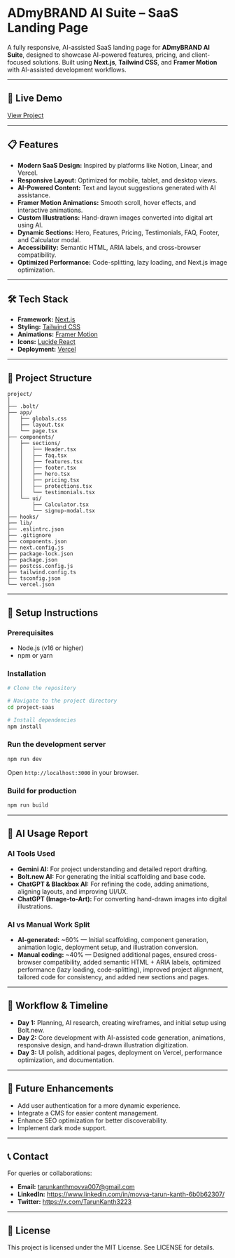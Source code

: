 # ADmyBRAND AI Suite – SaaS Landing Page

A fully responsive, AI-assisted SaaS landing page for **ADmyBRAND AI Suite**, designed to showcase AI-powered features, pricing, and client-focused solutions. Built using **Next.js**, **Tailwind CSS**, and **Framer Motion** with AI-assisted development workflows.

---

## 🚀 Live Demo
[View Project](https://admybrand-taskb.vercel.app/)

---

## 📋 Features
- **Modern SaaS Design:** Inspired by platforms like Notion, Linear, and Vercel.
- **Responsive Layout:** Optimized for mobile, tablet, and desktop views.
- **AI-Powered Content:** Text and layout suggestions generated with AI assistance.
- **Framer Motion Animations:** Smooth scroll, hover effects, and interactive animations.
- **Custom Illustrations:** Hand-drawn images converted into digital art using AI.
- **Dynamic Sections:** Hero, Features, Pricing, Testimonials, FAQ, Footer, and Calculator modal.
- **Accessibility:** Semantic HTML, ARIA labels, and cross-browser compatibility.
- **Optimized Performance:** Code-splitting, lazy loading, and Next.js image optimization.

---

## 🛠️ Tech Stack
- **Framework:** [Next.js](https://nextjs.org/)
- **Styling:** [Tailwind CSS](https://tailwindcss.com/)
- **Animations:** [Framer Motion](https://www.framer.com/motion/)
- **Icons:** [Lucide React](https://lucide.dev/)
- **Deployment:** [Vercel](https://vercel.com/)

---

## 📂 Project Structure
```
project/
│
├── .bolt/
├── app/
│   ├── globals.css
│   ├── layout.tsx
│   └── page.tsx
├── components/
│   ├── sections/
│   │   ├── Header.tsx
│   │   ├── faq.tsx
│   │   ├── features.tsx
│   │   ├── footer.tsx
│   │   ├── hero.tsx
│   │   ├── pricing.tsx
│   │   ├── protections.tsx
│   │   └── testimonials.tsx
│   └── ui/
│       ├── Calculator.tsx
│       └── signup-modal.tsx
├── hooks/
├── lib/
├── .eslintrc.json
├── .gitignore
├── components.json
├── next.config.js
├── package-lock.json
├── package.json
├── postcss.config.js
├── tailwind.config.ts
├── tsconfig.json
└── vercel.json
```
---


## 📖 Setup Instructions

### Prerequisites
- Node.js (v16 or higher)
- npm or yarn

### Installation
```bash
# Clone the repository

# Navigate to the project directory
cd project-saas

# Install dependencies
npm install
```

### Run the development server
```bash
npm run dev
```
Open `http://localhost:3000` in your browser.

### Build for production
```bash
npm run build
```

---

## 🤖 AI Usage Report
### AI Tools Used
- **Gemini AI:** For project understanding and detailed report drafting.
- **Bolt.new AI:** For generating the initial scaffolding and base code.
- **ChatGPT & Blackbox AI:** For refining the code, adding animations, aligning layouts, and improving UI/UX.
- **ChatGPT (Image-to-Art):** For converting hand-drawn images into digital illustrations.

### AI vs Manual Work Split
- **AI-generated:** ~60% — Initial scaffolding, component generation, animation logic, deployment setup, and illustration conversion.
- **Manual coding:** ~40% — Designed additional pages, ensured cross-browser compatibility, added semantic HTML + ARIA labels, optimized performance (lazy loading, code-splitting), improved project alignment, tailored code for consistency, and added new sections and pages.

---

## 📅 Workflow & Timeline
- **Day 1:** Planning, AI research, creating wireframes, and initial setup using Bolt.new.
- **Day 2:** Core development with AI-assisted code generation, animations, responsive design, and hand-drawn illustration digitization.
- **Day 3:** UI polish, additional pages, deployment on Vercel, performance optimization, and documentation.

---

## 📌 Future Enhancements
- Add user authentication for a more dynamic experience.
- Integrate a CMS for easier content management.
- Enhance SEO optimization for better discoverability.
- Implement dark mode support.

---

## 📞 Contact
For queries or collaborations:
- **Email:** tarunkanthmovva007@gmail.com
- **LinkedIn:** https://www.linkedin.com/in/movva-tarun-kanth-6b0b62307/
- **Twitter:** https://x.com/TarunKanth3223

---

## 📜 License
This project is licensed under the MIT License. See LICENSE for details.
